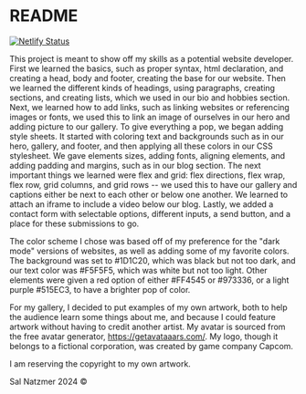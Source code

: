 # README
[![Netlify Status](https://api.netlify.com/api/v1/badges/46d02612-a034-4e3f-9548-109d4dcb5cfd/deploy-status)](https://app.netlify.com/sites/about-me-salkichi/deploys)

This project is meant to show off my skills as a potential website developer.
First we learned the basics, such as proper syntax, html declaration, and creating a head, body and footer, creating the base for our website. Then we learned the different kinds of headings, using paragraphs, creating sections, and creating lists, which we used in our bio and hobbies section. Next, we learned how to add links, such as linking websites or referencing images or fonts, we used this to link an image of ourselves in our hero and adding picture to our gallery. To give everything a pop, we began adding style sheets. It started with coloring text and backgrounds such as in our hero, gallery, and footer, and then applying all these colors in our CSS stylesheet. We gave elements sizes, adding fonts, aligning elements, and adding padding and margins, such as in our blog section. The next important things we learned were flex and grid: flex directions, flex wrap, flex row, grid columns, and grid rows -- we used this to have our gallery and captions either be next to each other or below one another. We learned to attach an iframe to include a video below our blog. Lastly, we added a contact form with selectable options, different inputs, a send button, and a place for these submissions to go. 

The color scheme I chose was based off of my preference for the "dark mode" versions of websites, as well as adding some of my favorite colors. The background was set to #1D1C20, which was black but not too dark, and our text color was #F5F5F5, which was white but not too light. Other elements were given a red option of either #FF4545 or #973336, or a light purple #515EC3, to have a brighter pop of color. 

For my gallery, I decided to put examples of my own artwork, both to help the audience learn some things about me, and because I could feature artwork without having to credit another artist. My avatar is sourced from the free avatar generator, https://getavataaars.com/. My logo, though it belongs to a fictional corporation, was created by game company Capcom. 

I am reserving the copyright to my own artwork. 

Sal Natzmer 2024 ©
